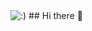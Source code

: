<img src="[link_da_imagem](https://www.google.com/url?sa=i&url=https%3A%2F%2Fwww.pinterest.com%2Fpin%2Frepeater-gifs-swirl--710654016198855959%2F&psig=AOvVaw0QzHxXwO-2v1PbQic_zFVG&ust=1716855265846000&source=images&cd=vfe&opi=89978449&ved=0CBEQjRxqFwoTCKjfi7TGrIYDFQAAAAAdAAAAABAQ)" alt=":)" width="LARGURApx" height="ALTURApx">
## Hi there 👋

<!--
**Luc4Sant0s/Luc4Sant0s** is a ✨ _special_ ✨ repository because its `README.md` (this file) appears on your GitHub profile.

Here are some ideas to get you started:

- 🔭 I’m currently working on ...
- 🌱 I’m currently learning ...
- 👯 I’m looking to collaborate on ...
- 🤔 I’m looking for help with ...
- 💬 Ask me about ...
- 📫 How to reach me: ...
- 😄 Pronouns: ...
- ⚡ Fun fact: ...
-->
